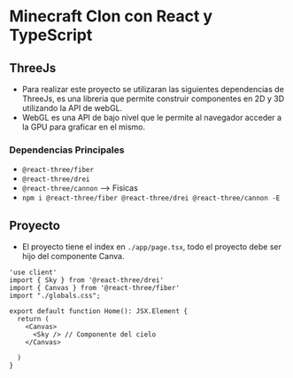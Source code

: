 # Minecraft Clon con React y TypeScript

## ThreeJs

- Para realizar este proyecto se utilizaran las siguientes dependencias de ThreeJs, es una libreria que permite construir componentes en 2D y 3D utilizando la API de webGL.
- WebGL es una API de bajo nivel que le permite al navegador acceder a la GPU para graficar en el mismo.

### Dependencias Principales

- `@react-three/fiber`
- `@react-three/drei`
- `@react-three/cannon` --> Fisicas
- `npm i @react-three/fiber @react-three/drei @react-three/cannon -E`

## Proyecto

- El proyecto tiene el index en `./app/page.tsx`, todo el proyecto debe ser hijo del componente Canva.

```
'use client'
import { Sky } from '@react-three/drei'
import { Canvas } from '@react-three/fiber'
import "./globals.css";

export default function Home(): JSX.Element {
  return (
    <Canvas> 
      <Sky /> // Componente del cielo
    </Canvas>

  )
}

```
